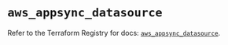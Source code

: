 # `aws_appsync_datasource`

Refer to the Terraform Registry for docs: [`aws_appsync_datasource`](https://registry.terraform.io/providers/hashicorp/aws/5.69.0/docs/resources/appsync_datasource).

